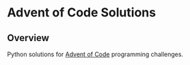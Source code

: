 # Advent of Code Solutions

## Overview
Python solutions for [Advent of Code](https://adventofcode.com/) programming challenges.
